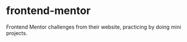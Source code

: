 # frontend-mentor
Frontend Mentor challenges from their website, practicing by doing mini projects.
